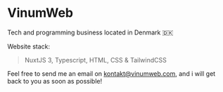 # VinumWeb

Tech and programming business located in Denmark 🇩🇰

Website stack:
> NuxtJS 3, Typescript, HTML, CSS & TailwindCSS

Feel free to send me an email on kontakt@vinumweb.com, and i will get back to you as soon as possible!
